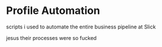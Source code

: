 # Profile Automation
scripts i used to automate the entire business pipeline at Slick

jesus their processes were so fucked
